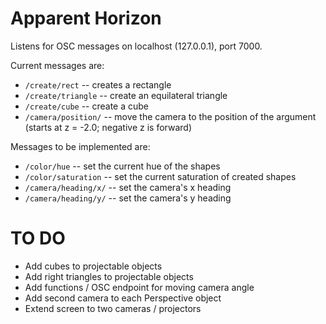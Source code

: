 # Apparent Horizon

Listens for OSC messages on localhost (127.0.0.1), port 7000.

Current messages are:

- `/create/rect` -- creates a rectangle
- `/create/triangle` -- create an equilateral triangle
- `/create/cube` -- create a cube
- `/camera/position/` -- move the camera to the position of the argument (starts at z = -2.0; negative z is forward)

Messages to be implemented are:
- `/color/hue` -- set the current hue of the shapes
- `/color/saturation` -- set the current saturation of created shapes
- `/camera/heading/x/` -- set the camera's x heading
- `/camera/heading/y/` -- set the camera's y heading

# TO DO
- Add cubes to projectable objects
- Add right triangles to projectable objects
- Add functions / OSC endpoint for moving camera angle
- Add second camera to each Perspective object
- Extend screen to two cameras / projectors
